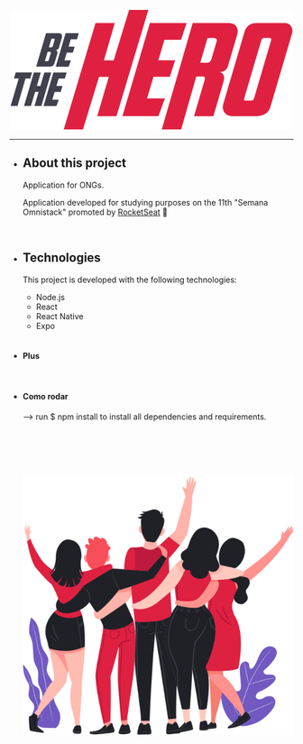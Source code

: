 <p align="center">
<img src = "/frontend/src/assets/logo.svg">
</p>

---
<ul>
  
<li>
  <h2>About this project</h2>

  Application for ONGs. <br>

  Application developed for studying purposes on the 11th "Semana Omnistack" promoted by [RocketSeat](https://rocketseat.com.br/) :rocket:
</li>
<br>
<li>
<h2> Technologies </h2>

This project is developed with the following technologies:

<ul>
  <li>Node.js</li>
  <li>React</li>
  <li>React Native</li>
  <li>Expo</li>
</ul>
</li>
<br>
<li>
<h4> Plus </h4>



</li>
<br>
<li>
<h4> Como rodar </h4> 

--> run 
$ npm install 
to install all dependencies and requirements.

</li>
<br><br>

<p align="center"
#h3 Feel free to fork this project and make it fly higher!
</p>

<br>

<p align="center">
<img src= "/frontend/src/assets/heroes.png">
</p>
